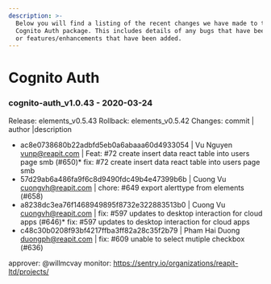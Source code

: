 ```yaml
---
description: >-
  Below you will find a listing of the recent changes we have made to the
  Cognito Auth package. This includes details of any bugs that have been fixed
  or features/enhancements that have been added.
---
```


# Cognito Auth
### cognito-auth_v1.0.43 - 2020-03-24
  
Release: elements_v0.5.43
Rollback: elements_v0.5.42
Changes:
commit | author |description
  
- ac8e0738680b22adbfd5eb0a6abaaa60d4933054 | Vu Nguyen <vunp@reapit.com> | Feat: #72 create insert data react table into users page smb (#650)* fix: #72 create insert data react table into users page smb
- 57d29ab6a486fa9f6c8d9490fdc49b4e47399b6b | Cuong Vu <cuongvh@reapit.com> | chore: #649 export alerttype from elements (#658)
- a8238dc3ea76f1468949895f8732e322883513b0 | Cuong Vu <cuongvh@reapit.com> | fix: #597 updates to desktop interaction for cloud apps (#646)* fix: #597 updates to desktop interaction for cloud apps
- c48c30b0208f93bf4217ffba3ff82a28c35f2b79 | Pham Hai Duong <duongph@reapit.com> | fix: #609 unable to select mutiple checkbox (#636)

approver: @willmcvay
monitor: https://sentry.io/organizations/reapit-ltd/projects/
    

